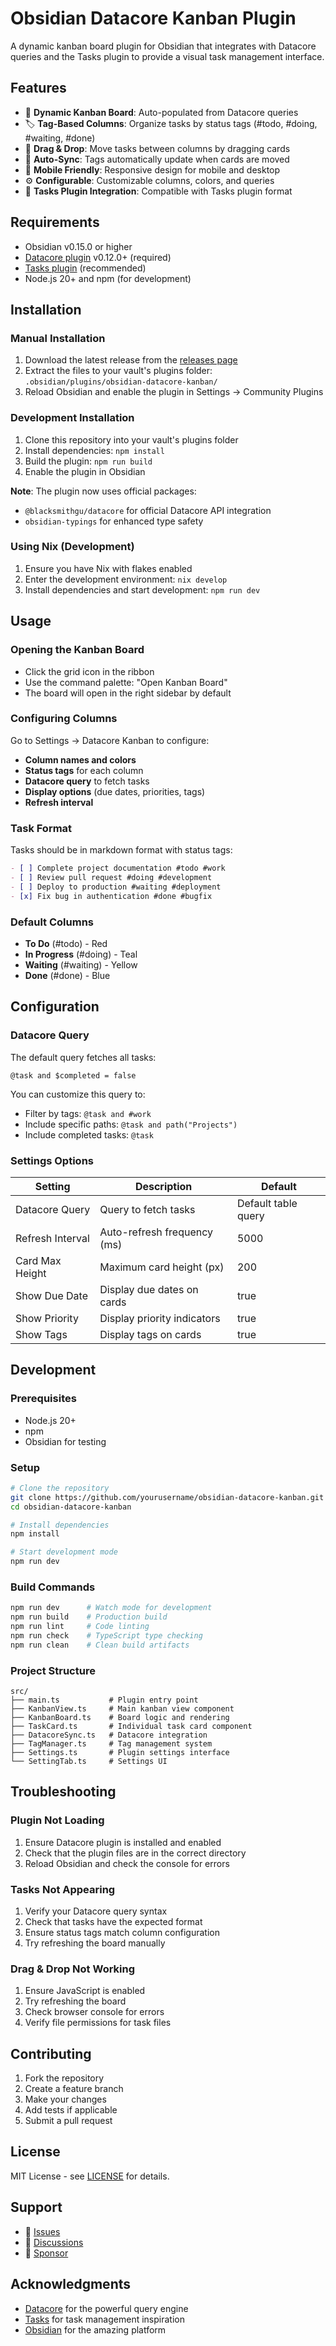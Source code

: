 # Obsidian Datacore Kanban Plugin

A dynamic kanban board plugin for Obsidian that integrates with Datacore queries and the Tasks plugin to provide a visual task management interface.

## Features

- 🎯 **Dynamic Kanban Board**: Auto-populated from Datacore queries
- 🏷️ **Tag-Based Columns**: Organize tasks by status tags (#todo, #doing, #waiting, #done)
- 🎨 **Drag & Drop**: Move tasks between columns by dragging cards
- 🔄 **Auto-Sync**: Tags automatically update when cards are moved
- 📱 **Mobile Friendly**: Responsive design for mobile and desktop
- ⚙️ **Configurable**: Customizable columns, colors, and queries
- 🔗 **Tasks Plugin Integration**: Compatible with Tasks plugin format

## Requirements

- Obsidian v0.15.0 or higher
- [Datacore plugin](https://github.com/blacksmithgu/datacore) v0.12.0+ (required)
- [Tasks plugin](https://github.com/obsidian-tasks-group/obsidian-tasks) (recommended)
- Node.js 20+ and npm (for development)

## Installation

### Manual Installation

1. Download the latest release from the [releases page](https://github.com/yourusername/obsidian-datacore-kanban/releases)
2. Extract the files to your vault's plugins folder: `.obsidian/plugins/obsidian-datacore-kanban/`
3. Reload Obsidian and enable the plugin in Settings → Community Plugins

### Development Installation

1. Clone this repository into your vault's plugins folder
2. Install dependencies: `npm install`
3. Build the plugin: `npm run build`
4. Enable the plugin in Obsidian

**Note**: The plugin now uses official packages:
- `@blacksmithgu/datacore` for official Datacore API integration
- `obsidian-typings` for enhanced type safety

### Using Nix (Development)

1. Ensure you have Nix with flakes enabled
2. Enter the development environment: `nix develop`
3. Install dependencies and start development: `npm run dev`

## Usage

### Opening the Kanban Board

- Click the grid icon in the ribbon
- Use the command palette: "Open Kanban Board"
- The board will open in the right sidebar by default

### Configuring Columns

Go to Settings → Datacore Kanban to configure:

- **Column names and colors**
- **Status tags** for each column
- **Datacore query** to fetch tasks
- **Display options** (due dates, priorities, tags)
- **Refresh interval**

### Task Format

Tasks should be in markdown format with status tags:

```markdown
- [ ] Complete project documentation #todo #work
- [ ] Review pull request #doing #development  
- [ ] Deploy to production #waiting #deployment
- [x] Fix bug in authentication #done #bugfix
```

### Default Columns

- **To Do** (#todo) - Red
- **In Progress** (#doing) - Teal  
- **Waiting** (#waiting) - Yellow
- **Done** (#done) - Blue

## Configuration

### Datacore Query

The default query fetches all tasks:

```datacore
@task and $completed = false
```

You can customize this query to:
- Filter by tags: `@task and #work`
- Include specific paths: `@task and path("Projects")`
- Include completed tasks: `@task`

### Settings Options

| Setting | Description | Default |
|---------|-------------|---------|
| Datacore Query | Query to fetch tasks | Default table query |
| Refresh Interval | Auto-refresh frequency (ms) | 5000 |
| Card Max Height | Maximum card height (px) | 200 |
| Show Due Date | Display due dates on cards | true |
| Show Priority | Display priority indicators | true |
| Show Tags | Display tags on cards | true |

## Development

### Prerequisites

- Node.js 20+
- npm
- Obsidian for testing

### Setup

```bash
# Clone the repository
git clone https://github.com/yourusername/obsidian-datacore-kanban.git
cd obsidian-datacore-kanban

# Install dependencies
npm install

# Start development mode
npm run dev
```

### Build Commands

```bash
npm run dev      # Watch mode for development
npm run build    # Production build
npm run lint     # Code linting
npm run check    # TypeScript type checking
npm run clean    # Clean build artifacts
```

### Project Structure

```
src/
├── main.ts           # Plugin entry point
├── KanbanView.ts     # Main kanban view component
├── KanbanBoard.ts    # Board logic and rendering
├── TaskCard.ts       # Individual task card component
├── DatacoreSync.ts   # Datacore integration
├── TagManager.ts     # Tag management system
├── Settings.ts       # Plugin settings interface
└── SettingTab.ts     # Settings UI
```

## Troubleshooting

### Plugin Not Loading

1. Ensure Datacore plugin is installed and enabled
2. Check that the plugin files are in the correct directory
3. Reload Obsidian and check the console for errors

### Tasks Not Appearing

1. Verify your Datacore query syntax
2. Check that tasks have the expected format
3. Ensure status tags match column configuration
4. Try refreshing the board manually

### Drag & Drop Not Working

1. Ensure JavaScript is enabled
2. Try refreshing the board
3. Check browser console for errors
4. Verify file permissions for task files

## Contributing

1. Fork the repository
2. Create a feature branch
3. Make your changes
4. Add tests if applicable
5. Submit a pull request

## License

MIT License - see [LICENSE](LICENSE) for details.

## Support

- 📝 [Issues](https://github.com/yourusername/obsidian-datacore-kanban/issues)
- 💬 [Discussions](https://github.com/yourusername/obsidian-datacore-kanban/discussions)
- 💖 [Sponsor](https://github.com/sponsors/yourusername)

## Acknowledgments

- [Datacore](https://github.com/blacksmithgu/datacore) for the powerful query engine
- [Tasks](https://github.com/obsidian-tasks-group/obsidian-tasks) for task management inspiration
- [Obsidian](https://obsidian.md) for the amazing platform